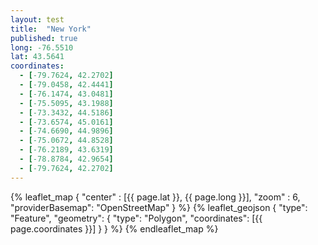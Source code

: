 ```yaml
---
layout: test
title:  "New York"
published: true
long: -76.5510
lat: 43.5641
coordinates:
  - [-79.7624, 42.2702]
  - [-79.0458, 42.4441]
  - [-76.1474, 43.0481]
  - [-75.5095, 43.1988]
  - [-73.3432, 44.5186]
  - [-73.6574, 45.0161]
  - [-74.6690, 44.9896]
  - [-75.0672, 44.8528]
  - [-76.2189, 43.6319]
  - [-78.8784, 42.9654]
  - [-79.7624, 42.2702]
---
```


{% leaflet_map { "center" : [{{ page.lat }}, {{ page.long }}], "zoom" : 6, "providerBasemap": "OpenStreetMap" } %}
    {% leaflet_geojson {
        "type": "Feature",
        "geometry": {
            "type": "Polygon",
            "coordinates": [{{ page.coordinates }}] } } %}
{% endleaflet_map %}